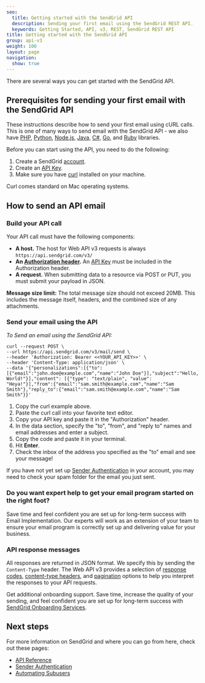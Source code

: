 ```yaml
---
seo:
  title: Getting started with the SendGrid API
  description: Sending your first email using the SendGrid REST API.
  keywords: Getting Started, API, v3, REST, SendGrid REST API
title: Getting started with the SendGrid API
group: api-v3
weight: 100
layout: page
navigation:
  show: true
---
```


There are several ways you can get started with the SendGrid API.

## 	Prerequisites for sending your first email with the SendGrid API

These instructions describe how to send your first email using cURL calls. This is one of many ways to send email with the SendGrid API - we also have [PHP](https://github.com/sendgrid/sendgrid-php), [Python](https://github.com/sendgrid/sendgrid-python), [Node.js](https://github.com/sendgrid/sendgrid-nodejs), [Java](https://github.com/sendgrid/sendgrid-java), [C#](https://github.com/sendgrid/sendgrid-csharp), [Go](https://github.com/sendgrid/sendgrid-go), and [Ruby](https://github.com/sendgrid/sendgrid-ruby) libraries.

Before you can start using the API, you need to do the following:

1. Create a SendGrid [account](https://sendgrid.com/pricing/).
2. Create an [API Key](https://app.sendgrid.com/settings/api_keys).
3. Make sure you have [curl](https://curl.haxx.se/) installed on your machine.

<call-out>

Curl comes standard on Mac operating systems.

</call-out>

## 	How to send an API email

 ### 	Build your API call

Your API call must have the following components:

* **A host.** The host for Web API v3 requests is always `https://api.sendgrid.com/v3/`
* **An [Authorization header](https://sendgrid.api-docs.io/v3.0/how-to-use-the-sendgrid-v3-api/api-authentication#authorization-header).** An [API Key](https://app.sendgrid.com/settings/api_keys) must be included in the Authorization header.
* **A request.** When submitting data to a resource via POST or PUT, you must submit your payload in JSON.

<call-out>

**Message size limit:**  The total message size should not exceed 20MB. This includes the message itself, headers, and the combined size of any attachments.

</call-out>

 ### 	Send your email using the API

_To Send an email using the SendGrid API:_

```
curl --request POST \
--url https://api.sendgrid.com/v3/mail/send \
--header 'Authorization: Bearer <<YOUR_API_KEY>>' \
--header 'Content-Type: application/json' \
--data '{"personalizations":[{"to":[{"email":"john.doe@example.com","name":"John Doe"}],"subject":"Hello, World!"}],"content": [{"type": "text/plain", "value": "Heya!"}],"from":{"email":"sam.smith@example.com","name":"Sam Smith"},"reply_to":{"email":"sam.smith@example.com","name":"Sam Smith"}}'
```

1. Copy the curl example above.
2. Paste the curl call into your favorite text editor.
3. Copy your API key and paste it in the "Authorization" header.
4. In the data section, specify the "to", "from", and "reply to" names and email addresses and enter a subject.
5. Copy the code and paste it in your terminal.
6. Hit **Enter**.
7. Check the inbox of the address you specified as the "to" email and see your message!

<call-out>

If you have not yet set up [Sender Authentication]({{root_url}}/ui/account-and-settings/how-to-set-up-domain-authentication/) in your account, you may need to check your spam folder for the email you just sent.


</call-out>

<call-out-link linktext="IMPLEMENTATION SERVICES" img="/img/expert-insights-promo1.png" link="https://sendgrid.com/solutions/email-implementation/">


### Do you want expert help to get your email program started on the right foot?


Save time and feel confident you are set up for long-term success with Email Implementation. Our experts will work as an extension of your team to ensure your email program is correctly set up and delivering value for your business.


</call-out-link>


 ### 	API response messages

All responses are returned in JSON format. We specify this by sending the ``Content-Type`` header. The Web API v3 provides a selection of [response codes](https://sendgrid.api-docs.io/v3.0/how-to-use-the-sendgrid-v3-api/api-responses#status-codes), [content-type headers](https://sendgrid.api-docs.io/v3.0/how-to-use-the-sendgrid-v3-api/api-responses#content-type-header), and [pagination](https://sendgrid.api-docs.io/v3.0/how-to-use-the-sendgrid-v3-api/api-responses#pagination) options to help you interpret the responses to your API requests.

<call-out>

Get additional onboarding support. Save time, increase the quality of your sending, and feel confident you are set up for long-term success with [SendGrid Onboarding Services](https://sendgrid.com/marketing/onboarding-services-request/?utm_source=docs).

</call-out>

## 	Next steps

For more information on SendGrid and where you can go from here, check out these pages:

- [API Reference]({{root_url}}/api-reference/)
- [Sender Authentication]({{root_url}}/ui/account-and-settings/how-to-set-up-domain-authentication/)
- [Automating Subusers]({{root_url}}/for-developers/sending-email/automating-subusers/)
